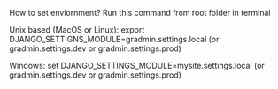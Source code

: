 How to set enviornment?
Run this command from root folder in terminal

Unix based (MacOS or Linux):
export DJANGO_SETTIGNS_MODULE=gradmin.settings.local (or gradmin.settings.dev or gradmin.settings.prod)

Windows:
set DJANGO_SETTINGS_MODULE=mysite.settings.local (or gradmin.settings.dev or gradmin.settings.prod)